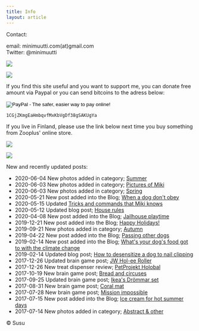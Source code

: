 ```yaml
---
title: Info
layout: article
---
```


Contact:

email: minimuutti.com(at)gmail.com<br/>
Twitter: @minimuutti

[![](https://b2.minimuutti.com/file/minimuutti-com/muut/twitter.jpg)](https://twitter.com/minimuutti)

![](https://b2.minimuutti.com/file/minimuutti-com/muut/computer_wolf_.jpg)

If you find this site useful and you want to support me, you can donate free amount via Paypal or you can send bitcoins to the adress below:

<p>
<form action="https://www.paypal.com/cgi-bin/webscr" method="post" target="_top">
<input type="hidden" name="cmd" value="_s-xclick">
<input type="hidden" name="hosted_button_id" value="YSDQ9E3APZA84">
<input type="image" src="https://www.paypalobjects.com/en_US/i/btn/btn_donateCC_LG.gif" border="0" name="submit" alt="PayPal - The safer, easier way to pay online!">
<img alt="" border="0" src="https://www.paypalobjects.com/en_US/i/scr/pixel.gif" width="1" height="1">
</form>
</p>

	1CGjZKmgEaHmbqvfMxKbVgDf38gSAKUgYa


If you live in Finland, please use the link below next time you buy something from Zooplus' online store.

![](https://b2.minimuutti.com/file/minimuutti-com/muut/minimute_.jpg)

[![](https://b2.minimuutti.com/file/minimuutti-com/muut/zooplus.jpg)](http://clk.tradedoubler.com/click?p(210840)a(2526211)g(19927404)url(http://www.zooplus.fi/))

New and recently updated posts:

* 2020-06-04 New photos added in category; [Summer](/en/photography/finnish-nature/summer/)
* 2020-06-03 New photos added in category; [Pictures of Miki](/en/photography/pictures-of-miki/)
* 2020-06-03 New photos added in category; [Spring](/en/photography/finnish-nature/spring/)
* 2020-05-21 New post added into the Blog; [When a dog don't obey](/en/blog/when-a-dog-dont-obey/)
* 2020-05-15 Updated [Tricks and commands that Miki knows](/en/tricks/tricks-and-cues-that-Miki-knows/)
* 2020-05-12 Updated blog post; [House rules](/en/blog/house-rules/)
* 2020-04-08 New post added into the Blog; [Jailhouse playtime](/en/blog/jailhouse-playtime/)
* 2019-12-21 New post added into the Blog; [Happy Holidays!](/en/blog/happy-holidays/)
* 2019-09-21 New photos added in category; [Autumn](/en/photography/finnish-nature/autumn/)
* 2019-04-22 New post added into the Blog; [Passing other dogs](/en/blog/passing-other-dogs/)
* 2019-02-14 New post added into the Blog; [What's your dog's food got to with the climate change](/en/blog/whats-your-dogs-food-got-to-with-the-climate-change)
* 2019-02-14 Updated blog post; [How to desensitize a dog to nail clipping](/en/blog/how-to-desensitize-a-dog-to-nail-clipping/)
* 2017-12-26 Updated brain game post; [JW Hol-ee Roller](/en/brain-games/jw-hol-ee-roller/)
* 2017-12-26 New treat dispenser review; [PetProjekt Holobal](/en/treat-dispensers/petprojekt-holobal/)
* 2017-10-19 New brain game post; [Bread and circuses](/en/brain-games/bread-and-circuses/)
* 2017-09-25 Updated brain game post; [Ikea's Drömmar set](/en/brain-games/ikeas-drommar-set/)
* 2017-08-31 New brain game post; [Coral mat](/en/brain-games/coral-mat/)
* 2017-07-28 New brain game post; [Mission impossible](/en/brain-games/mission-impossible/)
* 2017-07-15 New post added into the Blog; [Ice cream for hot summer days](/en/blog/ice-cream-for-hot-summer-days/)
* 2017-07-14 New photos added in category; [Abstract & other](/en/photography/abstract-other/)


© Susu


